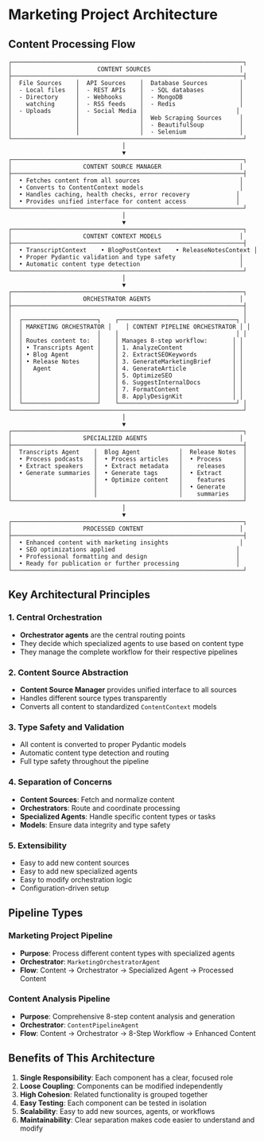 # Marketing Project Architecture

## Content Processing Flow

```
┌─────────────────────────────────────────────────────────────────┐
│                        CONTENT SOURCES                         │
├─────────────────────────────────────────────────────────────────┤
│  File Sources    │  API Sources    │  Database Sources         │
│  - Local files   │  - REST APIs    │  - SQL databases          │
│  - Directory     │  - Webhooks     │  - MongoDB                │
│    watching      │  - RSS feeds    │  - Redis                  │
│  - Uploads       │  - Social Media │                          │
│                  │                 │  Web Scraping Sources     │
│                  │                 │  - BeautifulSoup          │
│                  │                 │  - Selenium               │
└─────────────────────────────────────────────────────────────────┘
                                │
                                ▼
┌─────────────────────────────────────────────────────────────────┐
│                    CONTENT SOURCE MANAGER                      │
├─────────────────────────────────────────────────────────────────┤
│  • Fetches content from all sources                            │
│  • Converts to ContentContext models                           │
│  • Handles caching, health checks, error recovery             │
│  • Provides unified interface for content access              │
└─────────────────────────────────────────────────────────────────┘
                                │
                                ▼
┌─────────────────────────────────────────────────────────────────┐
│                    CONTENT CONTEXT MODELS                      │
├─────────────────────────────────────────────────────────────────┤
│  • TranscriptContext    • BlogPostContext    • ReleaseNotesContext │
│  • Proper Pydantic validation and type safety                  │
│  • Automatic content type detection                            │
└─────────────────────────────────────────────────────────────────┘
                                │
                                ▼
┌─────────────────────────────────────────────────────────────────┐
│                    ORCHESTRATOR AGENTS                         │
├─────────────────────────────────────────────────────────────────┤
│                                                                 │
│  ┌─────────────────────┐    ┌─────────────────────────────────┐ │
│  │ MARKETING ORCHESTRATOR │    │ CONTENT PIPELINE ORCHESTRATOR │ │
│  │                     │    │                                 │ │
│  │ Routes content to:  │    │ Manages 8-step workflow:       │ │
│  │ • Transcripts Agent │    │ 1. AnalyzeContent              │ │
│  │ • Blog Agent        │    │ 2. ExtractSEOKeywords          │ │
│  │ • Release Notes     │    │ 3. GenerateMarketingBrief      │ │
│  │   Agent             │    │ 4. GenerateArticle             │ │
│  │                     │    │ 5. OptimizeSEO                 │ │
│  │                     │    │ 6. SuggestInternalDocs         │ │
│  │                     │    │ 7. FormatContent               │ │
│  │                     │    │ 8. ApplyDesignKit              │ │
│  └─────────────────────┘    └─────────────────────────────────┘ │
└─────────────────────────────────────────────────────────────────┘
                                │
                                ▼
┌─────────────────────────────────────────────────────────────────┐
│                    SPECIALIZED AGENTS                          │
├─────────────────────────────────────────────────────────────────┤
│  Transcripts Agent    │  Blog Agent           │  Release Notes  │
│  • Process podcasts   │  • Process articles   │  • Process      │
│  • Extract speakers   │  • Extract metadata   │    releases     │
│  • Generate summaries │  • Generate tags      │  • Extract      │
│                       │  • Optimize content   │    features     │
│                       │                       │  • Generate     │
│                       │                       │    summaries    │
└─────────────────────────────────────────────────────────────────┘
                                │
                                ▼
┌─────────────────────────────────────────────────────────────────┐
│                    PROCESSED CONTENT                           │
├─────────────────────────────────────────────────────────────────┤
│  • Enhanced content with marketing insights                    │
│  • SEO optimizations applied                                  │
│  • Professional formatting and design                         │
│  • Ready for publication or further processing                │
└─────────────────────────────────────────────────────────────────┘
```

## Key Architectural Principles

### 1. **Central Orchestration**
- **Orchestrator agents** are the central routing points
- They decide which specialized agents to use based on content type
- They manage the complete workflow for their respective pipelines

### 2. **Content Source Abstraction**
- **Content Source Manager** provides unified interface to all sources
- Handles different source types transparently
- Converts all content to standardized `ContentContext` models

### 3. **Type Safety and Validation**
- All content is converted to proper Pydantic models
- Automatic content type detection and routing
- Full type safety throughout the pipeline

### 4. **Separation of Concerns**
- **Content Sources**: Fetch and normalize content
- **Orchestrators**: Route and coordinate processing
- **Specialized Agents**: Handle specific content types or tasks
- **Models**: Ensure data integrity and type safety

### 5. **Extensibility**
- Easy to add new content sources
- Easy to add new specialized agents
- Easy to modify orchestration logic
- Configuration-driven setup

## Pipeline Types

### Marketing Project Pipeline
- **Purpose**: Process different content types with specialized agents
- **Orchestrator**: `MarketingOrchestratorAgent`
- **Flow**: Content → Orchestrator → Specialized Agent → Processed Content

### Content Analysis Pipeline
- **Purpose**: Comprehensive 8-step content analysis and generation
- **Orchestrator**: `ContentPipelineAgent`
- **Flow**: Content → Orchestrator → 8-Step Workflow → Enhanced Content

## Benefits of This Architecture

1. **Single Responsibility**: Each component has a clear, focused role
2. **Loose Coupling**: Components can be modified independently
3. **High Cohesion**: Related functionality is grouped together
4. **Easy Testing**: Each component can be tested in isolation
5. **Scalability**: Easy to add new sources, agents, or workflows
6. **Maintainability**: Clear separation makes code easier to understand and modify
